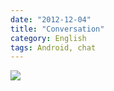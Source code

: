 ```yaml
---
date: "2012-12-04"
title: "Conversation"
category: English
tags: Android, chat
---
```


![]({attach}conversation.png)

